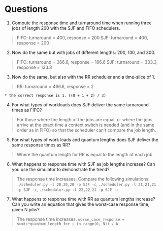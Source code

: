 # Questions

1. Compute the response time and turnaround time when running three jobs of length 200 with the SJF and FIFO schedulers.
> FIFO: turnaround = 400, response = 200
> SJF: turnaround = 400, response = 200

2. Now do the same but with jobs of different lengths: 200, 100, and 300.
> FIFO: turnaround = 366.6, response = 166.6
> SJF: turnaround = 333.3, response = 133.3

3. Now do the same, but also with the RR scheduler and a time-slice of 1.
> RR: turnaround = 466.6, response = 2

    * the correct response is 1. ((0 + 1 + 2) / 3)

4. For what types of workloads does SJF deliver the same turnaround times as FIFO?
> For those where the length of the jobs are equal, or where the jobs arrive at the exact time a context switch is needed (and in the same order as in FIFO) so that the scheduler can't compare the job length. 

5. For what types of work loads and quantum lengths does SJF deliver the same response times as RR?
> Where the quantum length for RR is equal to the length of each job.

6. What happens to response time with SJF as job lengths increase? Can you use the simulator to demonstrate the trend?
> The response time increases. Compare the following simulations: `./scheduler.py -l 20,20,20 -p SJF -c`, `./scheduler.py -l 21,21,21 -p SJF -c`, `./scheduler.py -l 22,22,22 -p SJF -c`

7. What happens to response time with RR as quantum lengths increase? Can you write an equation that gives the worst-case response time, given N jobs?
> The response time increases. `worse_case_response = sum(i*quantum_length for i in range(0, N)) / N` 
